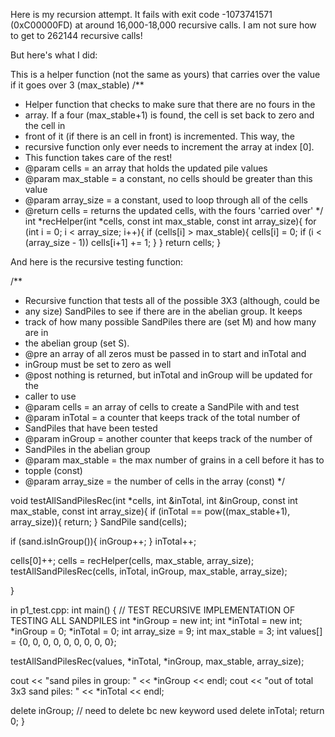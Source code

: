 Here is my recursion attempt. It fails with exit code -1073741571 (0xC00000FD) at around 16,000-18,000 recursive calls. I am not sure how to get to 262144 recursive calls!

But here's what I did:
 
This is a helper function (not the same as yours) that carries over the value if it goes over 3 (max_stable)
/**
* Helper function that checks to make sure that there are no fours in the
* array. If a four (max_stable+1) is found, the cell is set back to zero and the cell in
* front of it (if there is an cell in front) is incremented. This way, the
* recursive function only ever needs to increment the array at index [0].
* This function takes care of the rest!
* @param cells = an array that holds the updated pile values
* @param max_stable = a constant, no cells should be greater than this value
* @param array_size = a constant, used to loop through all of the cells
* @return cells = returns the updated cells, with the fours 'carried over'
*/
int *recHelper(int *cells, const int max_stable, const int array_size){
   for (int i = 0; i < array_size; i++){
       if (cells[i] > max_stable){
           cells[i] = 0;
           if (i < (array_size - 1))
               cells[i+1] += 1;
       }
   }
   return cells;
}

And here is the recursive testing function:


/**
* Recursive function that tests all of the possible 3X3 (although, could be
* any size) SandPiles to see if there are in the abelian group. It keeps
* track of how many possible SandPiles there are (set M) and how many are in
* the abelian group (set S).
* @pre an array of all zeros must be passed in to start and inTotal and
* inGroup must be set to zero as well
* @post nothing is returned, but inTotal and inGroup will be updated for the
* caller to use
* @param cells = an array of cells to create a SandPile with and test
* @param inTotal = a counter that keeps track of the total number of
* SandPiles that have been tested
* @param inGroup = another counter that keeps track of the number of
* SandPiles in the abelian group
* @param max_stable = the max number of grains in a cell before it has to
* topple (const)
* @param array_size = the number of cells in the array (const)
*/

void testAllSandPilesRec(int *cells, int &inTotal, int &inGroup, const int
max_stable, const int array_size){
if (inTotal == pow((max_stable+1), array_size)){
return;
}
SandPile sand(cells);

if (sand.isInGroup()){
inGroup++;
}
inTotal++;

cells[0]++;
cells = recHelper(cells, max_stable, array_size);
testAllSandPilesRec(cells, inTotal, inGroup, max_stable, array_size);

}

in p1_test.cpp: 
int main() {
// TEST RECURSIVE IMPLEMENTATION OF TESTING ALL SANDPILES
int *inGroup = new int;
int *inTotal = new int;
*inGroup = 0; *inTotal = 0;
int array_size = 9;
int max_stable = 3;
int values[] = {0, 0, 0, 0, 0, 0, 0, 0, 0};

testAllSandPilesRec(values, *inTotal, *inGroup, max_stable, array_size);

cout << "sand piles in group: " << *inGroup << endl;
cout << "out of total 3x3 sand piles: " << *inTotal << endl;

delete inGroup; // need to delete bc new keyword used
delete inTotal;
return 0;
}



 



